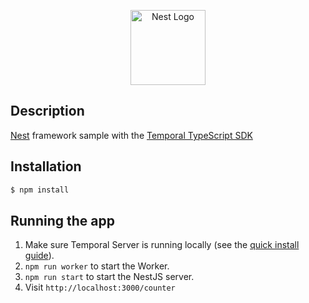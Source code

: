 <p align="center">
  <a href="http://nestjs.com/" target="blank"><img src="https://nestjs.com/img/logo-small.svg" width="120" alt="Nest Logo" /><a>
</p>

## Description

[Nest](https://github.com/nestjs/nest) framework sample with the [Temporal TypeScript SDK](https://github.com/temporalio/sdk-typescript)

## Installation

```bash
$ npm install
```

## Running the app

1. Make sure Temporal Server is running locally (see the [quick install guide](https://docs.temporal.io/server/quick-install/)).
1. `npm run worker` to start the Worker.
1. `npm run start` to start the NestJS server.
1. Visit `http://localhost:3000/counter`

